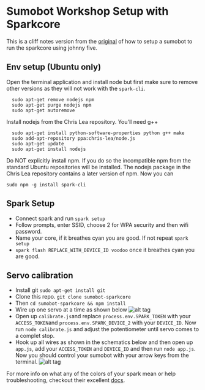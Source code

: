 # Sumobot Workshop Setup with Sparkcore
This is a cliff notes version from the [original](http://bocoup.com/weblog/assembling-preparing-robotsconf-sumobot-with-johnny-five/) of how to setup a sumobot to run the sparkcore using johnny five.

## Env setup (Ubuntu only)

Open the terminal application and install node but first make sure to remove other versions as they will not work with the ```spark-cli```. 

````
  sudo apt-get remove nodejs npm
  sudo apt-get purge nodejs npm
  sudo apt-get autoremove
````

Install nodejs from the Chris Lea repository. You'll need g++

````
  sudo apt-get install python-software-properties python g++ make
  sudo add-apt-repository ppa:chris-lea/node.js
  sudo apt-get update
  sudo apt-get install nodejs
````

Do NOT explicitly install npm. If you do so the incompatible npm from the standard Ubuntu repositories will be installed. The nodejs package in the Chris Lea repository contains a later version of npm. Now you can

```sudo npm -g install spark-cli```

## Spark Setup
- Connect spark and run ```spark setup```
- Follow prompts, enter SSID, choose 2 for WPA security and then wifi password.
- Name your core, if it breathes cyan you are good. If not repeat ```spark setup```
- ```spark flash REPLACE_WITH_DEVICE_ID voodoo``` once it breathes cyan you are good.

## Servo calibration
- Install git ```sudo apt-get install git```
- Clone this repo. ```git clone sumobot-sparkcore```
- Then ```cd sumobot-sparkcore && npm install```
- Wire up one servo at a time as shown below
![alt tag](http://bocoup.com/img/weblog/continuous-calibration-spark.png)
- Open up ```calibrate.js```and replace ```process.env.SPARK_TOKEN``` with your ```ACCESS_TOKEN```and ```process.env.SPARK_DEVICE_2``` with your ```DEVICE_ID```. Now run ```node calibrate.js``` and adjust the potentiometer until servo comes to a complet stop.
- Hook up all wires as shown in the schematics below and then open up ```app.js```, add your ```ACCESS_TOKEN``` and  ```DEVICE_ID``` and then run ```node app.js```. Now you should control your sumobot with your arrow keys from the terminal. 
![alt tag](http://bocoup.com/img/weblog/sumo-spark-circuit.png)

For more info on what any of the colors of your spark mean or help troubleshooting, checkout their excellent [docs](http://docs.spark.io/connect/).
